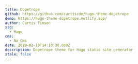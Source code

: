 ```yaml
---
title: Dopetrope
github: https://github.com/curtiscde/hugo-theme-dopetrope
demo: https://hugo-theme-dopetrope.netlify.app/
author: Curtis Timson
ssg:
  - Hugo
cms:
  - No Cms
date: 2018-02-10T14:10:30.000Z
description: Dopetrope theme for Hugo static site generator
stale: false
---
```

